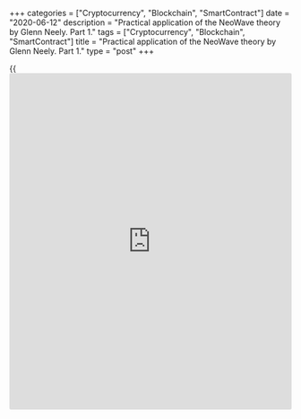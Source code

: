 +++
categories = ["Cryptocurrency", "Blockchain", "SmartContract"]
date = "2020-06-12"
description = "Practical application of the NeoWave theory by Glenn Neely. Part 1."
tags = ["Cryptocurrency", "Blockchain", "SmartContract"]
title = "Practical application of the NeoWave theory by Glenn Neely. Part 1."
type = "post"
+++

{{<iframe id="large-banner" src="https://www.bounty.group/#slide=28.0" width="100%" height="600" scrolling="no" style="border: 0px solid rgb(216, 221, 230); border-radius: 3px;">}}

June 12, 2020

June 12, 2020

NeoWave. Part 27. Trading strategy based on the NeoWave theory. Part
1.Mikhail Hypov

## Trading plan based on the NeoWave theory by Glenn Neely. Wave
analysis. Pattern identification. A way to enter a trade at the third
wave and take the profit.

Dear Friends!

In the previous lessons, I covered the theoretical aspects of the
NeoWave theory. Now, I want to show its practical application to real
trading. I will demonstrate all the peculiarities of the NeoWave trading
system used in cryptocurrency trading.  If you aren’t yet familiar with
the NeoWave theory, I recommend covering all the articles, starting from
the first one, in the NeoWave series based on Glenn Neely’s studies:

[Neo Wave theory. Part 1. Rules for creating charts][1].

[Neo Wave theory. Part 2. Basic information on Polywaves and Structure
Labels. ][2]

[NeoWave. Part 3. Retracement Rule 1.][3]

[NeoWave theory. Part 4. Retracement Rule 2.][4]

[NeoWave theory. Part 5. Retracement Rule 3.][5]

[NeoWave. Part 6. Retracement rule 4. Conditions “a” and “b”][6].

[NeoWave. Part 7. Retracement rule 4. Conditions “c”, “d” and “e”][7].

[NeoWave. Part 8. Retracement rule 5. Conditions “a” and “b”][8].

[NeoWave. Part 9. Retracement rule 5. Retracement rule 6, condition
“a”][9].

[NeoWave. Part 10. Retracement Rule 6. Conditions “b”, “c”, and
“d”][10].

[NeoWave. Part 11. Retracement rule 7.][11]

[NeoWave. Part 12. Impulsions and the rules to analyze impulse wave
patterns. ][12]

[NeoWave. Part 13. Corrections. Rules to identify a correction.][13]

[NeoWave. Part 14. Triangles. Rules to identify triangles.][14]

[NeoWave. Part 15. Basic and advanced rules of logic to analyze
triangles][15].

[NeoWave. Part 16. Extended rules of logic for Flats and Zigzags.][16]

[NeoWave. Part 17.][17][ ][17][Extended rules of logic for complex
corrective patterns.][17]

[NeoWave. Part 18. Rules of complexity and balance. Compaction
procedures. Power ratings.][18]

[NeoWave. Part 19. Progress labels applied in trending impulses][19].

[NeoWave. Part 20. Application of progress labels to terminal
impulses.][20]

[NeoWave. Part 21. Channeling in impulses and Fibonacci
relationships.][21]

[NeoWave. Part 22. Progress labels in flat corrections][22].

[NeoWave. Part 23. Progress labels in triangles.][23]

[NeoWave. Part 24. Progress labels in triangles and zigzags.][24]

[NeoWave. Part 25. Fibonacci relations and correction identification
with channeling][25].

[NeoWave. Part 26. Missing Waves and Emulations][26].

### Trading plan

The NeoWave Trading system suggests analyzing the market situation
according to the following plan:

1\. Analysis of monowaves (in some cases this step can be omitted if it
is a brief analysis of patterns of higher degree, or if the Elliott
pattern is obvious):

  * Analysis of monowaves according to the rules of retracement;
  * Making structure lists;
  * Identification of patterns and choosing relevant structure labels;
  * Placing structure labels;

2\. Analysis of patterns based on the main rules of impulsions.

3\. Analysis based on the rules of logic, equality, alternation (it is
not always possible to carry out at the stage of the pattern formation).

4\. Application of progress labels.

5\. Channeling and the prediction of patterns’ development using
Fibonacci relationships.

Well, let me show you how the NeoWave trading strategy works on an
example.

### Analysis of monowaves

To understand the market situation, we need to analyze monowaves
preceding the current monowave and after that combine them into Elliott
patterns. To analyze monowaves, we shall apply the Retracement rules
that I covered in the following parts:

[NeoWave. Part 3. Retracement Rule 1.][3]

[NeoWave theory. Part 4. Retracement Rule 2.][4]

[NeoWave theory. Part 5. Retracement Rule 3.][5]

[NeoWave. Part 6. Retracement rule 4. Conditions “a” and “b”][6].

[NeoWave. Part 7. Retracement rule 4. Conditions “c”, “d” and “e”][7].

[NeoWave. Part 8. Retracement rule 5. Conditions “a” and “b”][8].

[NeoWave. Part 9. Retracement rule 5. Retracement rule 6, condition
“a”][9].

[NeoWave. Part 10. Retracement Rule 6. Conditions “b”, “c”, and
“d”][10].

[NeoWave. Part 11. Retracement rule 7.][11]



![LiteForex: Practical application of the NeoWave theory by Glenn Neely.
Part 1.][27]

First, we need to select the earliest monowave among those we are going
to analyze. The red zone in the chart marks the first monowave that we
will analyze, and the blue area marks the last complete monowave. I also
assigned a number to each wave of the studied interval. There 7 waves in
total.

![LiteForex: Practical application of the NeoWave theory by Glenn Neely.
Part 1.][28]

We shall mark the first wave that we will analyze as m1, the next wave
on the right is m2. Next, we shall calculate the relations between m2
and m1. To find the ratios quickly, I will use Fibonacci retracements.
To find out the retracement rule relevant in the current market
situation, we shall use the table of rules presented in [Part 3][3].

![LiteForex: Practical application of the NeoWave theory by Glenn Neely.
Part 1.][29]

In our example, m2 will be 61.8% of m1. Therefore, according to the rule
table, we shall apply the third retracement rule.

![LiteForex: Practical application of the NeoWave theory by Glenn Neely.
Part 1.][30]

As m0 is between 61.8% of 100% of m1, so, condition (с) of rule 3 is
applied to our case (I covered this rule in detail [here][5]).

![LiteForex: Practical application of the NeoWave theory by Glenn Neely.
Part 1.][31]

It is clear that m3 is shorter than m1, it is completely retraced during
a longer period of time than it took to form. So, according to paragraph
5 of rule 3 (c), m1 is likely to be the a-wave or the c-wave of a zigzag
that is an element of a more complex correction. We place “:F3/(:s5)” at
the end of m1. However, as m5 (plus one time unit) is completely
retraced by m4 faster than m4 took to form, we will remove “(:s5)” from
the structure list.

![LiteForex: Practical application of the NeoWave theory by Glenn Neely.
Part 1.][32]

In the same way, I analyzed monowaves 2, 3, 4, 5, 6 and 7, labeling each
wave with m(-2), m(-1), m(0), m(1), m(2), and identifying then the
relevant rule and condition. Next, I put the relevant structure labels,
according to the rules. I won’t again describe this process in detail,
as it is similar for each wave, besides, I described the example for
each rule (see the links to the retracement rules above).

As a result, I have the following structure lists:

1\. Rule 3 (с), paragraph 5 “:F3”.

2\. Rule 2 (e), paragraph 1 “:5”.

3\. Rule 4 (d), categories i and ii, paragraph 5 “:F3/:c3”.

According to paragraph 5 of the (d) condition of rule 4, the most likely
structure label is “:F3”. Therefore, we shall put brackets around “:c3”
as less likely.

4\. Rule 6 (d), no paragraph is met.

5\. Rule 1 (b), paragraph 1 - “:s5”.

6\. Rule 1 (b), paragraph 1 - “x:c3?” (this structure label I discovered
in the analysis of wave 6).

Rule 7 (d), paragraph 4 - “:c3”.

7\. Rule 5, condition (a), no paragraph is met.

![LiteForex: Practical application of the NeoWave theory by Glenn Neely.
Part 1.][33]

As the current results do not suggest anything (we haven’t identified a
few structure labels, and the present sequence doesn’t look like any
known Elliott pattern), we shall combine waves 3, 4, 5, 6, and 7 into a
single conditional wave.

In this case, we have a three-wave pattern which would meet the
following requirements:

  1. Rule 2, condition (d), paragraph 1 - “:5”.
  2. Rule 5, condition (c), paragraph 7 - “:F3”.
  3. Rule 2, condition (c), paragraph 2 - “(:5/:s5)”.

Now, the sequence of structure labels is more clear. This sequence
looks, at first glance, looks like a zigzag. Due to a particular
structure sequence “:5 – :F3 – :5”, we can be sure that this is a zigzag
(you learn more about [how to](https://www.playgroundfx.com/blog/forex-trading-how-to/) identify wave patterns using structure
labels [here][18]).

![LiteForex: Practical application of the NeoWave theory by Glenn Neely.
Part 1.][34]

As you know from the previous training articles, a zigzag may be
followed by the linking wave X in a complex pattern. In the case of a
simple pattern, a zigzag is followed by the first wave of an impulse. As
the third wave is labeled as “:5/:s5”, it means that there could be a
should (X) wave with the continuation of the correction, or a new
impulse (I wrote about structure labels in detail [here][2]). As a rule,
the (X) wave is the shortest in the sequence. However, it is clear from
the above chart that this condition is not met. So, there is likely to
be developing a new impulse, namely, its first wave. To clarify the type
of the new impulsive formation, we need more data.

![LiteForex: Practical application of the NeoWave theory by Glenn Neely.
Part 1.][35]

When there appears a new local high, we can assume wave (2) is about to
complete. We shall draw the base channel line across the zero level and
end of wave (2).

![LiteForex: Practical application of the NeoWave theory by Glenn Neely.
Part 1.][36]

The further situation suggests that the local low is not the end of wave
(2), it is just wave (A) of the first flat. Besides, the entire second
wave is a double flat. So, according to the principles described in
[part 21][21]. we shall move the baseline to the actual endpoint of wave
(2), which coincides with the end of the second zigzag in the double
flat. How do we understand that the second zigzag has ended? This
becomes clear based on the last wave, the highest point that has
exceeded the high of wave (B).

### Entry rules

Ahead of the third wave, it is time to enter the first trade. So, I will
write about the entry rules that we should observe when opening a buy
trade:

If you are going to enter a long trade, I recommend you to follow the
following rules:

  1. The downtrend turns up.
  2. A buy entry is put at the bar close if the close price is higher than the opening price.
  3. A buy entry is put if the current close is higher than the previous close.

Likewise, I recommend entering a short trade is the following conditions
are met:

  1. The uptrend turns down.
  2. A sell entry is put at the bar close if the close price is lower than the opening price.
  3. A sell entry is put if the current close is lower than the previous one.

![LiteForex: Practical application of the NeoWave theory by Glenn Neely.
Part 1.][37]

In our example, the bar marked with the blue oval meets all the
requirements for a long trade:

  1. The downtrend turns up.
  2. The close price is higher than the open.
  3. The current close is higher than the previous close.

Besides, as I have already mentioned, the second zigzag ends, and so,
the correction is more likely to complete. This suggests that there
should start a new impulse in the position of the third wave. Therefore,
once the bar marked above closes, we shall enter a buy trade.

![LiteForex: Practical application of the NeoWave theory by Glenn Neely.
Part 1.][38]

A stop loss is set at the zero level of the large impulse, this level is
marked with the red line in the chart.

![LiteForex: Practical application of the NeoWave theory by Glenn Neely.
Part 1.][39]

When the presumed third wave breaks through the level where the first
wave ends (the yellow line in the chart), we should be more confident
that this is the third wave. Now, we can enter another long, as the
price must continue rising.

![LiteForex: Practical application of the NeoWave theory by Glenn Neely.
Part 1.][40]

At this moment we need to set the target. Note that wave (1) has a
rather complex structure. Besides, the following flat correction signals
that the uptrend is strong. Therefore, we can assume that the first wave
is an extension. If so, according to the Fibonacci relations described
in [part 21][21], wave (3) should not exceed 61.8% of wave (1). I marked
the zone where wave (3) can be developing by the green area in the
chart. The upper border of the zone will be the level for a take profit.

![LiteForex: Practical application of the NeoWave theory by Glenn Neely.
Part 1.][41]

In fact, the third wave should end exactly at the level of 61.8%. When
this level is reached, and there starts a new bear trend, we should
close the long trades we entered earlier. Besides, you should take into
account that the 61.8% level is the limit. If you notice the trend
reversing before the third wave reaches the 61.8% level, you should exit
the trade earlier, without waiting until the price reaches the target
zone.

![LiteForex: Practical application of the NeoWave theory by Glenn Neely.
Part 1.][42]

Now we can analyze wave (1) of the presumed impulse. According to rule 1
(c), we should put “:5” in the structure list of wave (1). Remember, the
structure list of a trending impulse should be (you can learn more about
structure lists in [part 18][18]):

:5 – :F3 – :?5 – :F3 – :L5.

Therefore, we have another indirect evidence that the assumption about
the formation of an impulse pattern is correct. Besides, this is likely
to be a trending impulse. This assumption can be confirmed only when
wave (4) completes.

This all for today. In the next educational article, I will continue
covering the NeoWave trading strategy on the example of waves 4 and 5 of
the impulse and the following corrective formation.

It is high time you tested the theory in practice. Try to enter a trade
using the above algorithm for your trading instruments. Share your
results in the comments and help your colleagues with the analysis. If
you don’t yet trade, you can open both a demo and a real account here,
with  [LiteForex][43]. This broker offers the trading platform that is
well suited for the practical application of this trading system, as
well as many others. If you already trade with another broker, it is a
good time to change the company and join  [LiteForex][43]. If so, you
will have a real chance to win a house, a car, and many cool gadgets in
the [contest][44] with the total prize fund of 350 000 USD.

* * *

I wish you good luck and good profits!

* * *

P.S. Did you like my article? Share it in social networks: it will be
the best “thank you" :)

Ask me questions and comment below. I’ll be glad to answer your
questions and give necessary explanations.

 **Useful links:**

  * I recommend trying to trade with a reliable broker [here][45]. The system allows you to trade by yourself or copy successful traders from all across the globe.
  * Use my promo-code BLOG for getting deposit bonus 50% on LiteForex platform. Just enter this code in the appropriate field while [depositing][46] your trading account.
  * Telegram channel with high-quality analytics, Forex reviews, training articles, and other useful things for traders <t.me/liteforex>

## Price chart of BTCUSD in real time mode

![NeoWave. Part 27. Trading strategy based on the NeoWave theory. Part
1.][47]

The content of this article reflects the author’s opinion and does not
necessarily reflect the official position of LiteForex. The material
published on this page is provided for informational purposes only and
should not be considered as the provision of investment advice for the
purposes of Directive 2004/39/EC.

Rate this article:

{{value}}

( {{count}} {{title}} )

   1. www.liteforex.com/blog/for-professionals/neo-wave-theory-part-1-rules-of-creating-charts/
   2. www.liteforex.com/blog/for-professionals/neo-wave-theory-part-2-basic-information-on-polywaves-and-structure-labels/
   3. www.liteforex.com/blog/for-professionals/neowave-part-3-retracement-rule-1/
   4. www.liteforex.com/blog/for-professionals/neowave-theory-part-4-retracement-rule-2/
   5. www.liteforex.com/blog/for-professionals/neowave-part-5-retracement-rule-3/
   6. www.liteforex.com/blog/for-professionals/neowave-part-6-retracement-rule-4-conditions-a-and-b/
   7. www.liteforex.com/blog/for-professionals/neowave-part-7-retracement-rule-4-conditions-c-d-and-e/
   8. www.liteforex.com/blog/for-professionals/neowave-part-8-retracement-rule-5-conditions-a-and-b/
   9. www.liteforex.com/blog/for-professionals/neowave-part-9-retracement-rule-5-conditions-a-and-b-retracement-rule-6-condition-a/
   10. www.liteforex.com/blog/for-professionals/neowave-part-10-retracement-rule-6-conditions-b-c-and-d/
   11. www.liteforex.com/blog/for-professionals/neowave-part-11-retracement-rule-7/
   12. www.liteforex.com/blog/for-professionals/neowave-part-12-impulsions-and-the-rules-to-analyze-impulse-wave-patterns/
   13. www.liteforex.com/blog/for-professionals/neowave-part-13-corrections-rules-to-identify-a-correction/
   14. www.liteforex.com/blog/for-professionals/neowave-part-14-corrections-triangles-rules-to-identify-triangles/
   15. www.liteforex.com/blog/for-professionals/neowave-part-15-basic-and-advanced-rules-of-logic-to-analyze-triangles/
   16. www.liteforex.com/blog/for-professionals/neowave-part-16-extended-rules-of-logic-for-zigzags-and-flat-corrections/
   17. www.liteforex.com/blog/for-professionals/neowave-part-17-extended-rules-of-logic-for-complex-corrections-exceptions-to-the-rules-2020-05-07/
   18. www.liteforex.com/blog/for-professionals/neowave-part-18-rules-of-complexity-and-balance-compaction-procedures-power-ratings/
   19. www.liteforex.com/blog/for-professionals/neowave-part-19-progress-labels-and-application-of-progress-labels-to-trending-impulses/
   20. www.liteforex.com/blog/for-professionals/neowave-part-20-application-of-progress-labels-to-terminal-impulses/
   21. www.liteforex.com/blog/for-professionals/neowave-part-21-channeling-in-impulses-and-fibonacci-relationships/
   22. www.liteforex.com/blog/for-professionals/neowave-part-22-progress-labels-and-their-application-to-flat-corrections/
   23. www.liteforex.com/blog/for-professionals/neowave-part-23-progress-labels-and-their-application-to-triangles/
   24. www.liteforex.com/blog/for-professionals/neowave-part-24-progress-labels-in-triangles-and-zigzags/
   25. www.liteforex.com/blog/for-professionals/neowave-part-25-fibonacci-relations-and-correction-identification-with-channeling/
   26. www.liteforex.com/blog/for-professionals/neowave-part-26-missing-waves-and-emulations/
   27. cdn.liteforex.com/cache/uploads/blog_post/cryptocyrrency/hyipov/2020.06.10/BTCUSD_hypov_1.jpg?w=30&s=6ba5daa14e73bd231690127e3ef09933
   28. cdn.liteforex.com/cache/uploads/blog_post/cryptocyrrency/hyipov/2020.06.10/BTCUSD_hypov_2.jpg?w=30&s=60576a2dd7f8bec7c235f5de13653c3c
   29. cdn.liteforex.com/cache/uploads/blog_post/cryptocyrrency/hyipov/2020.06.10/BTCUSD_hypov_3.jpg?w=30&s=bd23279e244bdbf417741914e6bd8b3b
   30. cdn.liteforex.com/cache/uploads/blog_post/cryptocyrrency/hyipov/2020.06.10/BTCUSD_hypov_4.jpg?w=30&s=d09ec6029312d719551dfb3a6d4e44a3
   31. cdn.liteforex.com/cache/uploads/blog_post/cryptocyrrency/hyipov/2020.06.10/BTCUSD_hypov_5.jpg?w=30&s=07cbcd6b4c80cb162ad9053bc5d893a2
   32. cdn.liteforex.com/cache/uploads/blog_post/cryptocyrrency/hyipov/2020.06.10/BTCUSD_hypov_6.jpg?w=30&s=b34b5047640c21615e41dc74c05adaa7
   33. cdn.liteforex.com/cache/uploads/blog_post/cryptocyrrency/hyipov/2020.06.10/BTCUSD_hypov_7.jpg?w=30&s=3ea9800dbab347d51e8ef393aa780357
   34. cdn.liteforex.com/cache/uploads/blog_post/cryptocyrrency/hyipov/2020.06.10/BTCUSD_hypov_8.jpg?w=30&s=19cbb51af0b76daf4576b4172bad2ba7
   35. cdn.liteforex.com/cache/uploads/blog_post/cryptocyrrency/hyipov/2020.06.10/BTCUSD_hypov_9.jpg?w=30&s=47f62f5e31c71969328b4ea079c87b2e
   36. cdn.liteforex.com/cache/uploads/blog_post/cryptocyrrency/hyipov/2020.06.10/BTCUSD_hypov_10.jpg?w=30&s=67d47417096709b816452c62546402c0
   37. cdn.liteforex.com/cache/uploads/blog_post/cryptocyrrency/hyipov/2020.06.10/BTCUSD_hypov_11.jpg?w=30&s=051f258d8903d114485882c9e1a175a3
   38. cdn.liteforex.com/cache/uploads/blog_post/cryptocyrrency/hyipov/2020.06.10/BTCUSD_hypov_12.jpg?w=30&s=69311d140b4670277b61a4ae1e17e932
   39. cdn.liteforex.com/cache/uploads/blog_post/cryptocyrrency/hyipov/2020.06.10/BTCUSD_hypov_13.jpg?w=30&s=c694a55c9654e7572d6e33423201ef86
   40. cdn.liteforex.com/cache/uploads/blog_post/cryptocyrrency/hyipov/2020.06.10/BTCUSD_hypov_14.jpg?w=30&s=2316b1bf6627cb63c860d91aca12d1cd
   41. cdn.liteforex.com/cache/uploads/blog_post/cryptocyrrency/hyipov/2020.06.10/BTCUSD_hypov_15.jpg?w=30&s=5338c42b53c8066b470f4a010952a442
   42. cdn.liteforex.com/cache/uploads/blog_post/cryptocyrrency/hyipov/2020.06.10/BTCUSD_hypov_16.jpg?w=30&s=ffafba097aac1c8dace85f54f83f63d2
   43. my.liteforex.com/trading?type=currency
   44. www.liteforex.com/contests/dream-draw/
   45. my.liteforex.com/?category=for-professionals&slug=neowave-part-27-trading-strategy-based-on-the-neowave-theory-part-1&openPopup=%2Fregistration%2Fpopup&utm_source=blog&utm_medium=article&utm_campaign=bonus
   46. my.liteforex.com/deposit/?category=for-professionals&slug=neowave-part-27-trading-strategy-based-on-the-neowave-theory-part-1&promo_code=BLOG&utm_source=blog&utm_medium=article&utm_campaign=bonus
   47. cdn.liteforex.com/cache/uploads/blog_post/cryptocyrrency/hyipov/2020.06.10/BTCUSD_hypov_logo.jpg?q=75&w=1000&s=fb77643850b100793a212a1b6a033d63